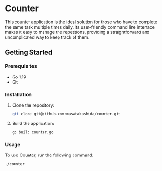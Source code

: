 # Counter

This counter application is the ideal solution for those who have to complete the same task multiple times daily. Its user-friendly command line interface makes it easy to manage the repetitions, providing a straightforward and uncomplicated way to keep track of them.

## Getting Started

### Prerequisites

- Go 1.19
- Git

### Installation

1. Clone the repository:
    ```bash
    git clone git@github.com:masatakashida/counter.git
    ```

2. Build the application:
    ```bash
    go build counter.go
    ```

### Usage

To use Counter, run the following command:

```bash
./counter
```
